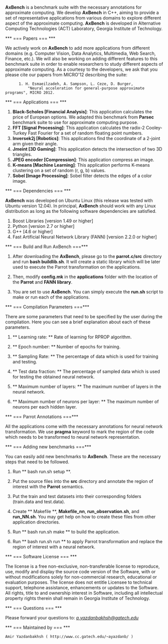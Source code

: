 **AxBench** is a benchmark suite with the necessary annotations for approximate computing. We develop **AxBench** in C++, aiming to provide a set of representative applications from various domains to explore different aspect of the approximate computing. **AxBench** is developed in Alternative Computing Technologies (ACT) Laboratory, Georgia Institute of Technology.

*** === Papers === ***

We actively work on **AxBench** to add more applications from different domains (e.g. Computer Vision, Data Analytics, Multimedia, Web Search, Finance, etc.). We will also be working on adding different features to this benchmark suite in order to enable researchers to study different aspects of approximate computing.  As a courtesy to the developers, we ask that you please cite our papers from MICRO'12 describing the suite:

          1. H. Esmaeilzadeh, A. Sampson, L. Ceze, D. Burger, 
              "Neural acceleration for general-purpose approximate programs", MICRO 2012.

*** === Applications === ***

1. **Black-Scholes [Financial Analysis]**: This application calculates the price of European options. We adapted this benchmark from **Parsec** benchmark suite to use for approximate computing purpose. 
2. **FFT [Signal Processing]**: This application calculates the radix-2 Cooley-Turkey Fast Fourier for a set of random floating point numbers. 
3. **Inversek2j [Robotics]**: This applications find the coordinate of a 2-joint arm given their angle.
4. **Jmeint [3D Gaming]**: This application detects the intersection of two 3D triangles.
5. **JPEG encoder [Compression]**: This application compress an image.
6. **K-means [Machine Learning]**: This application performs K-means clustering on a set of random (r, g, b) values.
7. **Sobel [Image Processing]**: Sobel filter detects the edges of a color image.

*** === Dependencies === ***

**AxBench** was developed on Ubuntu Linux (this release was tested with Ubuntu version 12.04). In principal, **AxBench** should work with any Linux distribution as long as the following software dependencies are satisfied.

1. Boost Libraries [version 1.49 or higher]
2. Python [version 2.7 or higher]
3. G++ [4.6 or higher]
4. Fast Artificial Neural Network Library (FANN) [version 2.2.0 or higher]

*** === Build and Run AxBench ===***

1) After downloading the **AxBench**, please go to the **parrot.c/src** directory and run **bash buildlib.sh**. It will create a static library which will be later used to execute the Parrot transformation on the applications.

2) Then, modify **config.mk** in the **applications** folder with the location of the **Parrot** and **FANN library**.

3) You are set to use **AxBench**. You can simply execute the **run.sh** script to make or run each of the applications. 

*** === Compilation Parameters ===***

There are some parameters that need to be specified by the user during the compilation. Here you can see a brief explanation about each of these parameters.

1) ** Learning rate: ** Rate of learning for RPROP algorithm.

2) ** Epoch number: ** Number of epochs for training. 

3) ** Sampling Rate: ** The percentage of data which is used for training and testing.

4) ** Test data fraction: ** The percentage of sampled data which is used for testing the obtained neural network.

5) ** Maximum number of layers: ** The maximum number of layers in the neural network.

6) ** Maximum number of neurons per layer: ** The maximum number of neurons per each hidden layer.

*** === Parrot Annotations ===***

All the applications come with the necessary annotations for neural network transformation. We use **pragma** keyword to mark the region of the code which needs to be transformed to neural network representation. 

*** === Adding new benchmarks ===***

You can easily add new benchmarks to **AxBench**. These are the necessary steps that need to be followed.

1) Run ** bash run.sh setup <application name>**.

2) Put the source files into the **src** directory and annotate the region of interest with the **Parrot** semantics.

3) Put the train and test datasets into their corresponding folders (train.data and test.data).

4) Create ** Makefile **, **Makefile_nn**, **run_observation.sh**, and **run_NN.sh**. You may get help on how to create these files from other application directories.

5) Run ** bash run.sh make <application name>** to build the application.

6) Run ** bash run.sh run <application name>** to apply Parrot transformation and replace the region of interest with a neural network.
 
*** === Software License === ***

The license is a free non-exclusive, non-transferable license to reproduce, use, modify and display the source code version of the Software, with or without modifications solely for non-commercial research, educational or evaluation purposes. The license does not entitle Licensee to technical support, telephone assistance, enhancements or updates to the Software. All rights, title to and ownership interest in Software, including all intellectual property rights therein shall remain in Georgia Institute of Technology.

*** === Questions === ***

Please forward your questions to: *a.yazdanbakhsh@gatech.edu*

*** === Maintained by === ***

    Amir Yazdanbakhsh ( http://www.cc.gatech.edu/~ayazdanb/ )